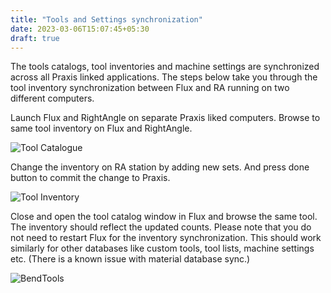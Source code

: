 ```yaml
---
title: "Tools and Settings synchronization"
date: 2023-03-06T15:07:45+05:30
draft: true
---
```


The tools catalogs, tool inventories and machine settings are synchronized across all Praxis linked applications. The steps below take you through the tool inventory synchronization between Flux and RA running on two different computers.

Launch Flux and RightAngle on separate Praxis liked computers. Browse to same tool inventory on Flux and RightAngle.

![Tool Catalogue](/images/ToolCatalogue.png)

Change the inventory on RA station by adding new sets. And press done button to commit the change to Praxis.

![Tool Inventory](/images/ToolInventory.png)

Close and open the tool catalog window in Flux and browse the same tool. The inventory should reflect the updated counts. Please note that you do not need to restart Flux for the inventory synchronization. This should work similarly for other databases like custom tools, tool lists, machine settings etc. (There is a known issue with material database sync.)

![BendTools](/images/BendToolsTrumpf.png)